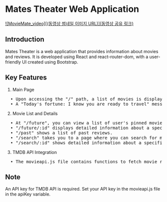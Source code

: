 # Mates Theater Web Application
[![MovieMate_video][(동영상 썸네일 이미지 URL)](동영상 공유 링크)](https://youtu.be/uD5d56NX0xI)


## Introduction
Mates Theater is a web application that provides information about movies and reviews. It is developed using React and react-router-dom, with a user-friendly UI created using Bootstrap.

## Key Features

1. Main Page
<pre>
  • Upon accessing the "/" path, a list of movies is displayed.
  • A "Today's fortune: I know you are ready to travel" message appears for 2 seconds upon page loading.
</pre>

2. Movie List and Details
<pre>
  • At "/future", you can view a list of user's pinned movies.
  • "/future/:id" displays detailed information about a specific movie.
  • "/past" shows a list of past reviews.
  • "/search" takes you to a page where you can search for movies.
  • "/search/:id" shows detailed information about a specific searched movie.
</pre>

3. TMDB API Integration
<pre>
  • The movieapi.js file contains functions to fetch movie rankings and genre information using the TMDB API.
</pre>


## Note
An API key for TMDB API is required. Set your API key in the movieapi.js file in the apiKey variable.
